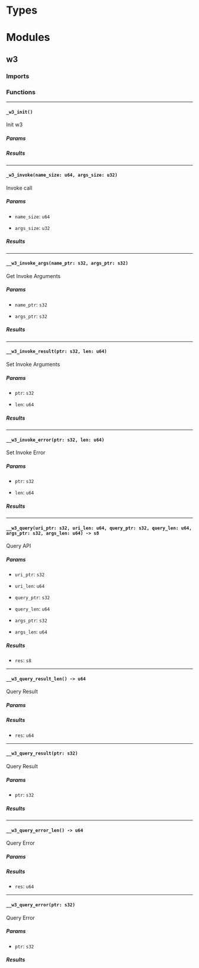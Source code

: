 # Types
# Modules
## <a href="#w3" name="w3"></a> w3
### Imports
### Functions

---

#### <a href="#_w3_init" name="_w3_init"></a> `_w3_init()`
Init w3

##### Params
##### Results

---

#### <a href="#_w3_invoke" name="_w3_invoke"></a> `_w3_invoke(name_size: u64, args_size: u32)`
Invoke call

##### Params
- <a href="#_w3_invoke.name_size" name="_w3_invoke.name_size"></a> `name_size`: `u64`

- <a href="#_w3_invoke.args_size" name="_w3_invoke.args_size"></a> `args_size`: `u32`

##### Results

---

#### <a href="#__w3_invoke_args" name="__w3_invoke_args"></a> `__w3_invoke_args(name_ptr: s32, args_ptr: s32)`
Get Invoke Arguments

##### Params
- <a href="#__w3_invoke_args.name_ptr" name="__w3_invoke_args.name_ptr"></a> `name_ptr`: `s32`

- <a href="#__w3_invoke_args.args_ptr" name="__w3_invoke_args.args_ptr"></a> `args_ptr`: `s32`

##### Results

---

#### <a href="#__w3_invoke_result" name="__w3_invoke_result"></a> `__w3_invoke_result(ptr: s32, len: u64)`
Set Invoke Arguments

##### Params
- <a href="#__w3_invoke_result.ptr" name="__w3_invoke_result.ptr"></a> `ptr`: `s32`

- <a href="#__w3_invoke_result.len" name="__w3_invoke_result.len"></a> `len`: `u64`

##### Results

---

#### <a href="#__w3_invoke_error" name="__w3_invoke_error"></a> `__w3_invoke_error(ptr: s32, len: u64)`
Set Invoke Error

##### Params
- <a href="#__w3_invoke_error.ptr" name="__w3_invoke_error.ptr"></a> `ptr`: `s32`

- <a href="#__w3_invoke_error.len" name="__w3_invoke_error.len"></a> `len`: `u64`

##### Results

---

#### <a href="#__w3_query" name="__w3_query"></a> `__w3_query(uri_ptr: s32, uri_len: u64, query_ptr: s32, query_len: u64, args_ptr: s32, args_len: u64) -> s8`
Query API

##### Params
- <a href="#__w3_query.uri_ptr" name="__w3_query.uri_ptr"></a> `uri_ptr`: `s32`

- <a href="#__w3_query.uri_len" name="__w3_query.uri_len"></a> `uri_len`: `u64`

- <a href="#__w3_query.query_ptr" name="__w3_query.query_ptr"></a> `query_ptr`: `s32`

- <a href="#__w3_query.query_len" name="__w3_query.query_len"></a> `query_len`: `u64`

- <a href="#__w3_query.args_ptr" name="__w3_query.args_ptr"></a> `args_ptr`: `s32`

- <a href="#__w3_query.args_len" name="__w3_query.args_len"></a> `args_len`: `u64`

##### Results
- <a href="#__w3_query.res" name="__w3_query.res"></a> `res`: `s8`


---

#### <a href="#__w3_query_result_len" name="__w3_query_result_len"></a> `__w3_query_result_len() -> u64`
Query Result

##### Params
##### Results
- <a href="#__w3_query_result_len.res" name="__w3_query_result_len.res"></a> `res`: `u64`


---

#### <a href="#__w3_query_result" name="__w3_query_result"></a> `__w3_query_result(ptr: s32)`
Query Result

##### Params
- <a href="#__w3_query_result.ptr" name="__w3_query_result.ptr"></a> `ptr`: `s32`

##### Results

---

#### <a href="#__w3_query_error_len" name="__w3_query_error_len"></a> `__w3_query_error_len() -> u64`
Query Error

##### Params
##### Results
- <a href="#__w3_query_error_len.res" name="__w3_query_error_len.res"></a> `res`: `u64`


---

#### <a href="#__w3_query_error" name="__w3_query_error"></a> `__w3_query_error(ptr: s32)`
Query Error

##### Params
- <a href="#__w3_query_error.ptr" name="__w3_query_error.ptr"></a> `ptr`: `s32`

##### Results
